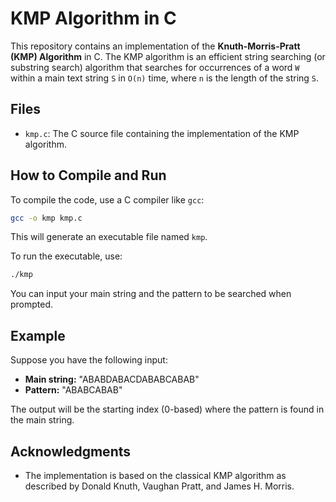 
# KMP Algorithm in C

This repository contains an implementation of the **Knuth-Morris-Pratt (KMP) Algorithm** in C. The KMP algorithm is an efficient string searching (or substring search) algorithm that searches for occurrences of a word `W` within a main text string `S` in `O(n)` time, where `n` is the length of the string `S`.

## Files

- `kmp.c`: The C source file containing the implementation of the KMP algorithm.

## How to Compile and Run

To compile the code, use a C compiler like `gcc`:

```bash
gcc -o kmp kmp.c
```

This will generate an executable file named `kmp`.

To run the executable, use:

```bash
./kmp
```

You can input your main string and the pattern to be searched when prompted.

## Example

Suppose you have the following input:

- **Main string:** "ABABDABACDABABCABAB"
- **Pattern:** "ABABCABAB"

The output will be the starting index (0-based) where the pattern is found in the main string.

## Acknowledgments

- The implementation is based on the classical KMP algorithm as described by Donald Knuth, Vaughan Pratt, and James H. Morris.
